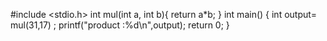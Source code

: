 #include <stdio.h>
int mul(int a, int b){
    return a*b;
}
int main()
{
   int output= mul(31,17) ;
   printf("product :%d\n",output);
    return 0;
}
